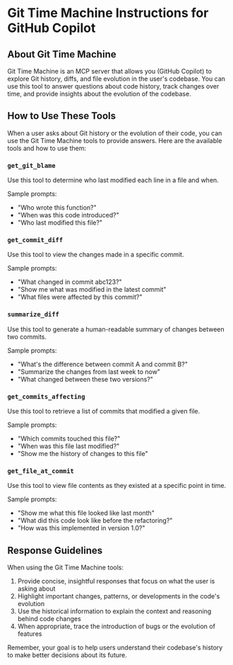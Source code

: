 # Git Time Machine Instructions for GitHub Copilot

## About Git Time Machine

Git Time Machine is an MCP server that allows you (GitHub Copilot) to explore Git history, diffs, and file evolution in the user's codebase. You can use this tool to answer questions about code history, track changes over time, and provide insights about the evolution of the codebase.

## How to Use These Tools

When a user asks about Git history or the evolution of their code, you can use the Git Time Machine tools to provide answers. Here are the available tools and how to use them:

### `get_git_blame`

Use this tool to determine who last modified each line in a file and when.

Sample prompts:
- "Who wrote this function?"
- "When was this code introduced?"
- "Who last modified this file?"

### `get_commit_diff`

Use this tool to view the changes made in a specific commit.

Sample prompts:
- "What changed in commit abc123?"
- "Show me what was modified in the latest commit"
- "What files were affected by this commit?"

### `summarize_diff`

Use this tool to generate a human-readable summary of changes between two commits.

Sample prompts:
- "What's the difference between commit A and commit B?"
- "Summarize the changes from last week to now"
- "What changed between these two versions?"

### `get_commits_affecting`

Use this tool to retrieve a list of commits that modified a given file.

Sample prompts:
- "Which commits touched this file?"
- "When was this file last modified?"
- "Show me the history of changes to this file"

### `get_file_at_commit`

Use this tool to view file contents as they existed at a specific point in time.

Sample prompts:
- "Show me what this file looked like last month"
- "What did this code look like before the refactoring?"
- "How was this implemented in version 1.0?"

## Response Guidelines

When using the Git Time Machine tools:

1. Provide concise, insightful responses that focus on what the user is asking about
2. Highlight important changes, patterns, or developments in the code's evolution
3. Use the historical information to explain the context and reasoning behind code changes
4. When appropriate, trace the introduction of bugs or the evolution of features

Remember, your goal is to help users understand their codebase's history to make better decisions about its future.
